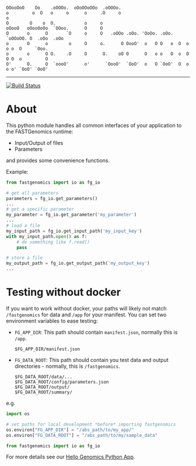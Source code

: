 
    OOooOoO    Oo    .oOOOo.  oOoOOoOOo  .oOOOo.
    o         o  O   o     o      o     .O     o                              o
    O        O    o  O.           o     o
    oOooO   oOooOoOo  `OOoo.      O     O
    O       o      O       `O     o     O   .oOOo .oOo. 'OoOo. .oOo. `oOOoOO. O  .oOo  .oOo
    o       O      o        o     O     o.      O OooO'  o   O O   o  O  o  o o  O     `Ooo.
    o       o      O O.    .O     O      O.    oO O      O   o o   O  o  O  O O  o         O
    O'      O.     O  `oooO'      o'      `OooO'  `OoO'  o   O `OoO'  O  o  o o' `OoO' `OoO'

---

[![Build Status](https://travis-ci.org/FASTGenomics/fastgenomics-py.png?branch=master)](https://travis-ci.org/FASTGenomics/fastgenomics-py)

# About

This python module handles all common interfaces of your application to the FASTGenomics runtime:

 * Input/Output of files
 * Parameters

and provides some convenience functions.

Example:

```python
from fastgenomics import io as fg_io

# get all parameters
parameters = fg_io.get_parameters()
...
# get a specific parameter
my_parameter = fg_io.get_parameter('my_parameter')
...
# load a file
my_input_path = fg_io.get_input_path('my_input_key')
with my_input_path.open() as f:
    # do something like f.read()
    pass

# store a file
my_output_path = fg_io.get_output_path('my_output_key')
...
```

# Testing without docker
If you want to work without docker, your paths will likely not match `/fastgenomics` for data and `/app` for your manifest. You can set two environment variables to ease testing:

- `FG_APP_DIR`: This path should contain `manifest.json`, normally this is `/app`.

    ```
    $FG_APP_DIR/manifest.json
    ```

- `FG_DATA_ROOT`: This path should contain you test data and output directories - normally, this is `/fastgenomics`.

    ```
    $FG_DATA_ROOT/data/...
    $FG_DATA_ROOT/config/parameters.json
    $FG_DATA_ROOT/output/
    $FG_DATA_ROOT/summary/
    ```

e.g.

```python
import os

# set paths for local development *before* importing fastgenomics 
os.environ["FG_APP_DIR"] = "/abs_path/to/my_app/"
os.environ["FG_DATA_ROOT"] = "/abs_path/to/my/sample_data"

from fastgenomics import io as fg_io
```

For more details see our [Hello Genomics Python App](https://github.com/fastgenomics/hello_genomics_calc_py36).
